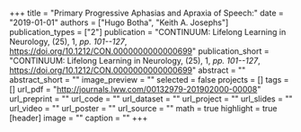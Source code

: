 +++
title = "Primary Progressive Aphasias and Apraxia of Speech:"
date = "2019-01-01"
authors = ["Hugo Botha", "Keith A. Josephs"]
publication_types = ["2"]
publication = "CONTINUUM: Lifelong Learning in Neurology, (25), 1, _pp. 101--127_, https://doi.org/10.1212/CON.0000000000000699"
publication_short = "CONTINUUM: Lifelong Learning in Neurology, (25), 1, _pp. 101--127_, https://doi.org/10.1212/CON.0000000000000699"
abstract = ""
abstract_short = ""
image_preview = ""
selected = false
projects = []
tags = []
url_pdf = "http://journals.lww.com/00132979-201902000-00008"
url_preprint = ""
url_code = ""
url_dataset = ""
url_project = ""
url_slides = ""
url_video = ""
url_poster = ""
url_source = ""
math = true
highlight = true
[header]
image = ""
caption = ""
+++
